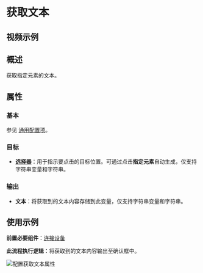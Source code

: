 # 获取文本

## 视频示例

## 概述

获取指定元素的文本。

## 属性

### 基本

参见 [通用配置项](../Appendix/CommonConfigurationItems.md)。

### 目标

- **[选择器](../Appendix/Selector.md)**：用于指示要点击的目标位置。可通过点击**指定元素**自动生成，仅支持字符串变量和字符串。

### 输出

- **文本**：将获取到的文本内容存储到此变量，仅支持字符串变量和字符串。

## 使用示例

**前置必要组件**：[连接设备](./MobileConnect.md)

**此流程执行逻辑**：将获取到的文本内容输出至确认框中。

![配置获取文本属性](https://docimages.blob.core.chinacloudapi.cn/images/Activities/settingtextproperty20201223.png)
